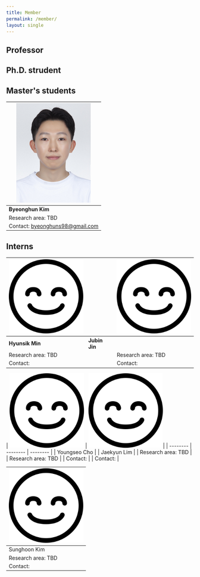 ```yaml
---
title: Member
permalink: /member/
layout: single
---
```

## Professor

## Ph.D. strudent

## Master's students  
  
| <img src="../assets/images/member/bh.jpg" alt="Byeonghuun Kim" width="200">  | 
| -------- |
| **Byeonghun Kim** |
| Research area: TBD   | 
| Contact: byeonghuns98@gmail.com   |

## Interns  
  
| <img src="../assets/images/member/no_image.png" alt="no_image" width="200"> | | <img src="../assets/images/member/no_image.png" alt="no_image" width="200">|
| -------- | -------- | -------- |
|**Hyunsik Min**| **Jubin Jin** ||
| Research area: TBD  | | Research area: TBD    |
| Contact:   | | Contact:    |  

| <img src="../assets/images/member/no_image.png" alt="no_image" width="200"> |  <img src="../assets/images/member/no_image.png" alt="no_image" width="200">|
| -------- | -------- | -------- |
| Youngseo Cho | | Jaekyun Lim |
| Research area: TBD  | | Research area: TBD    | 
| Contact:   | | Contact:    | 
    
| <img src="../assets/images/member/no_image.png" alt="no_image" width="200"> |
| -------- |
| Sunghoon Kim |
| Research area: TBD   |
| Contact:    |
